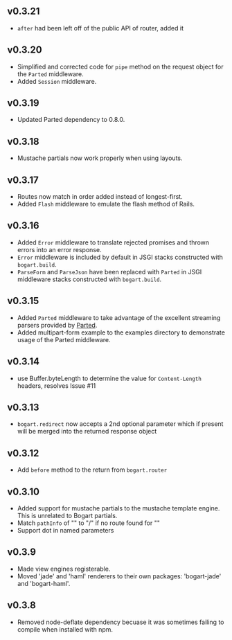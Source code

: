 ## v0.3.21

* `after` had been left off of the public API of router, added it

## v0.3.20

* Simplified and corrected code for `pipe` method on the request object for the `Parted` middleware.
* Added `Session` middleware.

## v0.3.19

* Updated Parted dependency to 0.8.0.

## v0.3.18

* Mustache partials now work properly when using layouts.

## v0.3.17

* Routes now match in order added instead of longest-first.
* Added `Flash` middleware to emulate the flash method of Rails.

## v0.3.16

* Added `Error` middleware to translate rejected promises and thrown errors into an error response.
* `Error` middleware is included by default in JSGI stacks constructed with `bogart.build`.
* `ParseForm` and `ParseJson` have been replaced with `Parted` in JSGI middleware stacks constructed with `bogart.build`.

## v0.3.15

* Added `Parted` middleware to take advantage of the excellent streaming parsers provided by [Parted](https://github.com/chjj/parted).
* Added multipart-form example to the examples directory to demonstrate usage of the Parted middleware.

## v0.3.14

* use Buffer.byteLength to determine the value for `Content-Length` headers, resolves Issue #11

## v0.3.13

* `bogart.redirect` now accepts a 2nd optional parameter which if present will be merged into the returned response object

## v0.3.12

* Add `before` method to the return from `bogart.router`

## v0.3.10

* Added support for mustache partials to the mustache template engine.  This is unrelated to Bogart partials.
* Match `pathInfo` of "" to "/" if no route found for ""
* Support dot in named parameters

## v0.3.9

* Made view engines registerable.
* Moved 'jade' and 'haml' renderers to their own packages: 'bogart-jade' and 'bogart-haml'.

## v0.3.8

* Removed node-deflate dependency becuase it was sometimes failing to compile when installed with npm.
